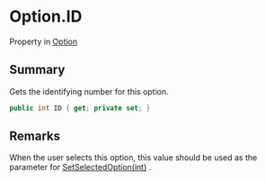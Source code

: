# Option.ID

Property in [Option](/docs/api/csharp/yarn.optionset.option.md)

## Summary


Gets the identifying number for this option.


```csharp
public int ID { get; private set; }
```

## Remarks


When the user selects this option, this value should be
used as the parameter for  <a href="yarn.dialogue.setselectedoption.md">SetSelectedOption(int)</a> .


